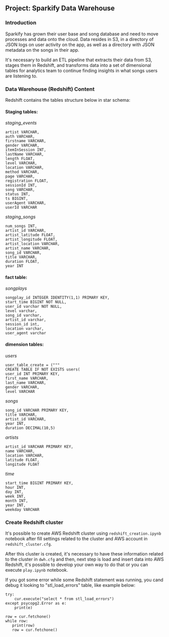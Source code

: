 ## Project: Sparkify Data Warehouse
### Introduction
Sparkify has grown their user base and song database and need to move processes and data onto the cloud. Data resides in S3, in a directory of JSON logs on user activity on the app, as well as a directory with JSON metadata on the songs in their app.

It's necessary to build an ETL pipeline that extracts their data from S3, stages them in Redshift, and transforms data into a set of dimensional tables for analytics team to continue finding insights in what songs users are listening to.

### Data Warehouse (Redshift) Content
Redshift contains the tables structure below in star schema:


#### Staging tables:
*staging_events*
```
artist VARCHAR,
auth VARCHAR,
firstname VARCHAR,
gender VARCHAR,
itemInSession INT,
lastName VARCHAR,
length FLOAT,
level VARCHAR,
location VARCHAR,
method VARCHAR,
page VARCHAR,
registration FLOAT,
sessionId INT,
song VARCHAR,
status INT,
ts BIGINT,
userAgent VARCHAR,
userId VARCHAR
```
*staging_songs*
```
num_songs INT,
artist_id VARCHAR,
artist_latitude FLOAT,
artist_longitude FLOAT,
artist_location VARCHAR,
artist_name VARCHAR,
song_id VARCHAR,
title VARCHAR,
duration FLOAT,
year INT
```

#### fact table:
*songplays*
```
songplay_id INTEGER IDENTITY(1,1) PRIMARY KEY,
start_time BIGINT NOT NULL,
user_id varchar NOT NULL,
level varchar,
song_id varchar,
artist_id varchar,
session_id int,
location varchar,
user_agent varchar
```

#### dimension tables:
*users*
```
user_table_create = ("""
CREATE TABLE IF NOT EXISTS users(
user_id INT PRIMARY KEY,
first_name VARCHAR,
last_name VARCHAR,
gender VARCHAR,
level VARCHAR
```

*songs*
```
song_id VARCHAR PRIMARY KEY,
title VARCHAR,
artist_id VARCHAR,
year INT,
duration DECIMAL(10,5)
```

*artists*
```
artist_id VARCHAR PRIMARY KEY,
name VARCHAR,
location VARCHAR,
latitude FLOAT,
longitude FLOAT
```

*time*
```
start_time BIGINT PRIMARY KEY,
hour INT,
day INT,
week INT,
month INT,
year INT,
weekday VARCHAR
```

### Create Redshift cluster
It's possible to create AWS Redshift cluster using `redshift_creation.ipynb` notebook after fill settings related to the cluster and AWS account in `redshift_cluster.cfg`.

After this cluster is created, it's necessary to have these information related to the cluster in `dwh.cfg` and then, next step is load and insert data into AWS Redshift, it's possible to develop your own way to do that or you can execute `play.ipynb` notebook.

If you got some error while some Redshift statement was running, you cand debug it looking to "stl_load_errors" table, like example below:
```
try: 
    cur.execute("select * from stl_load_errors")
except psycopg2.Error as e:
    print(e)

row = cur.fetchone()
while row:
   print(row)
   row = cur.fetchone()
```